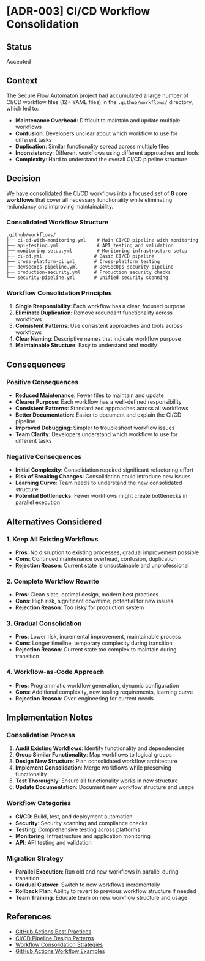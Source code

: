 # [ADR-003] CI/CD Workflow Consolidation

## Status
Accepted

## Context
The Secure Flow Automaton project had accumulated a large number of CI/CD workflow files (12+ YAML files) in the `.github/workflows/` directory, which led to:
- **Maintenance Overhead**: Difficult to maintain and update multiple workflows
- **Confusion**: Developers unclear about which workflow to use for different tasks
- **Duplication**: Similar functionality spread across multiple files
- **Inconsistency**: Different workflows using different approaches and tools
- **Complexity**: Hard to understand the overall CI/CD pipeline structure

## Decision
We have consolidated the CI/CD workflows into a focused set of **8 core workflows** that cover all necessary functionality while eliminating redundancy and improving maintainability.

### Consolidated Workflow Structure
```
.github/workflows/
├── ci-cd-with-monitoring.yml    # Main CI/CD pipeline with monitoring
├── api-testing.yml              # API testing and validation
├── monitoring-setup.yml         # Monitoring infrastructure setup
├── ci-cd.yml                   # Basic CI/CD pipeline
├── cross-platform-ci.yml       # Cross-platform testing
├── devsecops-pipeline.yml      # DevSecOps security pipeline
├── production-security.yml     # Production security checks
└── security-pipeline.yml       # Unified security scanning
```

### Workflow Consolidation Principles
1. **Single Responsibility**: Each workflow has a clear, focused purpose
2. **Eliminate Duplication**: Remove redundant functionality across workflows
3. **Consistent Patterns**: Use consistent approaches and tools across workflows
4. **Clear Naming**: Descriptive names that indicate workflow purpose
5. **Maintainable Structure**: Easy to understand and modify

## Consequences

### Positive Consequences
- **Reduced Maintenance**: Fewer files to maintain and update
- **Clearer Purpose**: Each workflow has a well-defined responsibility
- **Consistent Patterns**: Standardized approaches across all workflows
- **Better Documentation**: Easier to document and explain the CI/CD pipeline
- **Improved Debugging**: Simpler to troubleshoot workflow issues
- **Team Clarity**: Developers understand which workflow to use for different tasks

### Negative Consequences
- **Initial Complexity**: Consolidation required significant refactoring effort
- **Risk of Breaking Changes**: Consolidation could introduce new issues
- **Learning Curve**: Team needs to understand the new consolidated structure
- **Potential Bottlenecks**: Fewer workflows might create bottlenecks in parallel execution

## Alternatives Considered

### 1. Keep All Existing Workflows
- **Pros**: No disruption to existing processes, gradual improvement possible
- **Cons**: Continued maintenance overhead, confusion, duplication
- **Rejection Reason**: Current state is unsustainable and unprofessional

### 2. Complete Workflow Rewrite
- **Pros**: Clean slate, optimal design, modern best practices
- **Cons**: High risk, significant downtime, potential for new issues
- **Rejection Reason**: Too risky for production system

### 3. Gradual Consolidation
- **Pros**: Lower risk, incremental improvement, maintainable process
- **Cons**: Longer timeline, temporary complexity during transition
- **Rejection Reason**: Current state too complex to maintain during transition

### 4. Workflow-as-Code Approach
- **Pros**: Programmatic workflow generation, dynamic configuration
- **Cons**: Additional complexity, new tooling requirements, learning curve
- **Rejection Reason**: Over-engineering for current needs

## Implementation Notes

### Consolidation Process
1. **Audit Existing Workflows**: Identify functionality and dependencies
2. **Group Similar Functionality**: Map workflows to logical groups
3. **Design New Structure**: Plan consolidated workflow architecture
4. **Implement Consolidation**: Merge workflows while preserving functionality
5. **Test Thoroughly**: Ensure all functionality works in new structure
6. **Update Documentation**: Document new workflow structure and usage

### Workflow Categories
- **CI/CD**: Build, test, and deployment automation
- **Security**: Security scanning and compliance checks
- **Testing**: Comprehensive testing across platforms
- **Monitoring**: Infrastructure and application monitoring
- **API**: API testing and validation

### Migration Strategy
- **Parallel Execution**: Run old and new workflows in parallel during transition
- **Gradual Cutover**: Switch to new workflows incrementally
- **Rollback Plan**: Ability to revert to previous workflow structure if needed
- **Team Training**: Educate team on new workflow structure and usage

## References

- [GitHub Actions Best Practices](https://docs.github.com/en/actions/learn-github-actions)
- [CI/CD Pipeline Design Patterns](https://martinfowler.com/articles/cd.html)
- [Workflow Consolidation Strategies](https://www.atlassian.com/continuous-delivery/principles/continuous-integration-vs-delivery-vs-deployment)
- [GitHub Actions Workflow Examples](https://github.com/actions/starter-workflows)
